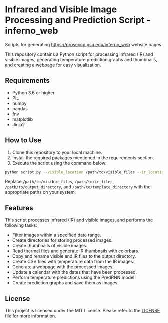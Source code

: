 # Infrared and Visible Image Processing and Prediction Script - inferno_web
Scripts for generating https://prosecco.psu.edu/inferno_web website pages.

This repository contains a Python script for processing infrared (IR) and visible images, generating temperature prediction graphs and thumbnails, and creating a webpage for easy visualization.

## Requirements

* Python 3.6 or higher
* PIL
* numpy
* pandas
* fnv
* matplotlib
* Jinja2

## How to Use

1. Clone this repository to your local machine.
2. Install the required packages mentioned in the requirements section.
3. Execute the script using the command below:

```bash
python script.py --visible_location /path/to/visible_files --ir_location /path/to/ir_files --output_dir /path/to/output_directory --template_dir /path/to/template_directory
```

Replace `/path/to/visible_files`, `/path/to/ir_files`, `/path/to/output_directory`, and `/path/to/template_directory` with the appropriate paths on your system.

## Features

This script processes infrared (IR) and visible images, and performs the following tasks:

* Filter images within a specified date range.
* Create directories for storing processed images.
* Create thumbnails of visible images.
* Read thermal files and generate IR thumbnails with colorbars.
* Copy and rename visible and IR files to the output directory.
* Create CSV files with temperature data from the IR images.
* Generate a webpage with the processed images.
* Update a calendar with the dates that have been processed.
* Perform temperature predictions using the PredRNN model.
* Create prediction graphs and save them as images.


## License

This project is licensed under the MIT License. Please refer to the [LICENSE](LICENSE) file for more information.
